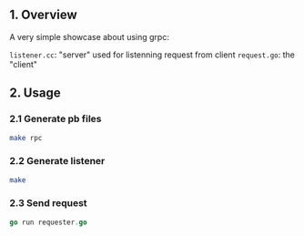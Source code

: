 
## 1. Overview

A very simple showcase about using grpc:

`listener.cc`: "server" used for listenning request from client
`request.go`: the "client"

## 2. Usage

### 2.1 Generate pb files

```bash
make rpc
```

### 2.2 Generate listener

```bash
make
```

### 2.3 Send request

```go
go run requester.go
```

